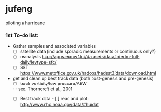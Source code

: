 # jufeng
piloting a hurricane

### 1st To-do list:
 - Gather samples and associated variables
   - [ ] satellite data (include sporadic measurements or continuous only?)
   - [ ] reanalysis
         http://apps.ecmwf.int/datasets/data/interim-full-daily/levtype=sfc/
   - [ ] SST
         https://www.metoffice.gov.uk/hadobs/hadsst3/data/download.html
 - get and clean up best track data (both post-genesis and pre-genesis)
   - [ ] track vorticity/low pressure/AEW
       
   ⋅⋅⋅ see. Thorncroft et al., 2001
   - [ ] Best track data
         - [ ] read and plot: http://www.nhc.noaa.gov/data/#hurdat
  
